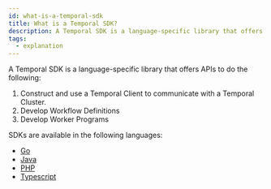 ```yaml
---
id: what-is-a-temporal-sdk
title: What is a Temporal SDK?
description: A Temporal SDK is a language-specific library that offers APIs to construct and use a Temporal Client to communicate with a Temporal Cluster, develop Workflow Definitions, and develop Worker Programs.
tags:
  - explanation
---
```


A Temporal SDK is a language-specific library that offers APIs to do the following:

1. Construct and use a Temporal Client to communicate with a Temporal Cluster.
2. Develop Workflow Definitions
3. Develop Worker Programs

SDKs are available in the following languages:

- [Go](/docs/go/getting-started)
- [Java](/docs/java/introduction)
- [PHP](/docs/php/introduction)
- [Typescript](/docs/typescript/introduction)
